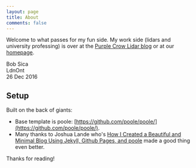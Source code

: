 ```yaml
---
layout: page
title: About
comments: false
---
```


Welcome to what passes for my fun side. My work side (lidars and university professing) is over at the [Purple Crow Lidar blog](http://pclblog.bobsica.com) or at our [homepage](http://pcl.physics.uwo.ca).

Bob Sica
<br>
LdnOnt
<br>
26 Dec 2016

## Setup

Built on the back of giants:

* Base template is poole: [https://github.com/poole/poole/](https://github.com/poole/poole/). 
* Many thanks to Joshua Lande who's [How I Created a Beautiful and Minimal Blog Using Jekyll, Github Pages, and poole](http://joshualande.com/jekyll-github-pages-poole) made a good thing even better.

Thanks for reading!
